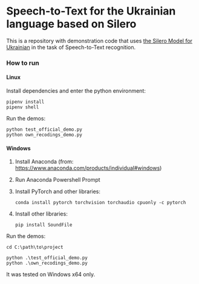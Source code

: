 # Speech-to-Text for the Ukrainian language based on Silero

This is a repository with demonstration code that uses [the Silero Model for Ukrainian](https://github.com/snakers4/silero-models) 
in the task of Speech-to-Text recognition.

### How to run

#### Linux

Install dependencies and enter the python environment:

```
pipenv install
pipenv shell
```

Run the demos:

```
python test_official_demo.py
python own_recodings_demo.py
```

#### Windows

1. Install Anaconda (from: https://www.anaconda.com/products/individual#windows)

2. Run Anaconda Powershell Prompt

3. Install PyTorch and other libraries:

    ```
    conda install pytorch torchvision torchaudio cpuonly -c pytorch
    ```

4. Install other libraries:

    ```
    pip install SoundFile
    ```

Run the demos:

```
cd C:\path\to\project

python .\test_official_demo.py
python .\own_recodings_demo.py
```

It was tested on Windows x64 only.
